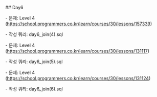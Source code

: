 \## Day6

\- 문제: Level 4 (https://school.programmers.co.kr/learn/courses/30/lessons/157339)

\- 작성 쿼리: day6\_join(4).sql

\- 문제: Level 4 (https://school.programmers.co.kr/learn/courses/30/lessons/131117)

\- 작성 쿼리: day6\_join(5).sql

\- 문제: Level 4 (https://school.programmers.co.kr/learn/courses/30/lessons/131124)

\- 작성 쿼리: day6\_join(6).sql



